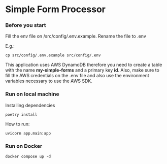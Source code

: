 # Simple Form Processor

### Before you start

<p>
Fill the env file on /src/config/.env.example.
Rename the file to .env
</p>

E.g.:

```shell
cp src/config/.env.example src/config/.env
```

<p>
This application uses AWS DynamoDB therefore you need to create a table with the name <b>my-simple-forms</b> and a primary key <b>id</b>.
Also, make sure to fill the AWS credentials on the .env file and also use the environment variables necessary to use the AWS SDK.
</p>


### Run on local machine
<p>Installing dependencies</p>

```shell
poetry install
```

<p>How to run:</p>

```shell
uvicorn app.main:app
```

### Run on Docker

```shell
docker compose up -d
```
